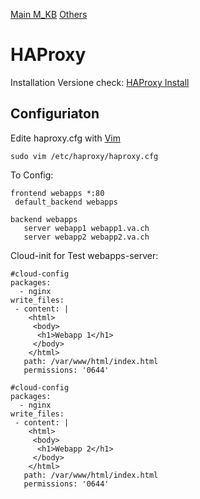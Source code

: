 [Main M_KB](/README.md)
[Others](/Others/README.md)
# HAProxy

Installation Versione check: [HAProxy Install](https://haproxy.debian.net/)

## Configuriaton
Edite haproxy.cfg with [Vim]()
```
sudo vim /etc/haproxy/haproxy.cfg
```

To Config:
```
frontend webapps *:80
 default_backend webapps

backend webapps
   server webapp1 webapp1.va.ch
   server webapp2 webapp2.va.ch
```


Cloud-init for Test webapps-server:
```
#cloud-config
packages:
  - nginx
write_files:
 - content: |
    <html>
     <body>
      <h1>Webapp 1</h1>
     </body>
    </html>
   path: /var/www/html/index.html
   permissions: '0644'
```
```
#cloud-config
packages:
  - nginx
write_files:
 - content: |
    <html>
     <body>
      <h1>Webapp 2</h1>
     </body>
    </html>
   path: /var/www/html/index.html
   permissions: '0644'
```
